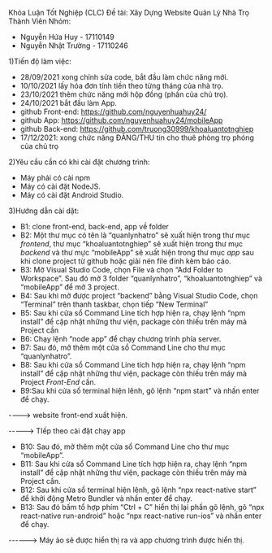 Khóa Luận Tốt Nghiệp (CLC)
Đề tài: Xây Dựng Website Quản Lý Nhà Trọ
Thành Viên Nhóm:
+ Nguyễn Hứa Huy - 17110149
+ Nguyễn Nhật Trường - 17110246

1)Tiến độ làm việc:
+ 28/09/2021 xong chỉnh sửa code, bắt đầu làm chức năng mới.
+ 10/10/2021 lấy hóa đơn tính tiền theo từng tháng của nhà trọ.
+ 23/10/2021 thêm chức năng mới hộp đồng (phần của chủ trọ).
+ 24/10/2021 bắt đầu làm App.
+ github Front-end: https://github.com/nguyenhuahuy24/
+ github App: https://github.com/nguyenhuahuy24/mobileApp
+ github Back-end: https://github.com/truong30999/khoaluantotnghiep
+ 17/12/2021: xong chức năng ĐĂNG/THU tin cho thuê phòng trọ phóng của chủ trọ

2)Yêu cầu cần có khi cài đặt chương trình:
+ Máy phải có cài npm
+ Máy có cài đặt NodeJS.
+ Máy có cài đặt Android Studio.

3)Hướng dẫn cài dặt:
+ B1: clone front-end, back-end, app về folder
+ B2: Một thư mục có tên là “quanlynhatro” sẽ xuất hiện trong thư mục _frontend_, thư mục “khoaluantotnghiep” sẽ xuất hiện trong thư mục _backend_ và thư mực “mobileApp” sẽ xuất hiện trong thư mục _app_ sau khi clone project từ github hoặc giải nén file đính kèm báo cáo.
+ B3: Mở Visual Studio Code, chọn File và chọn “Add Folder to Workspace”. Sau đó mở 3 folder “quanlynhatro”, “khoaluantotnghiep” và “mobileApp” để mở 3 project.
+ B4: Sau khi mở được project “backend” bằng Visual Studio Code, chọn “Terminal” trên thanh taskbar, chọn tiếp “New Terminal” 
+ B5: Sau khi cửa sổ Command Line tích hợp hiện ra, chạy lệnh “npm install” để cập nhật những thư viện, package còn thiếu trên máy mà Project cần
+ B6: Chạy lệnh “node app” để chạy chương trình phía server.
+ B7: Sau đó, mở thêm một cửa sổ Command Line cho thư mục “quanlynhatro”.
+ B8: Sau khi cửa sổ Command Line tích hợp hiện ra, chạy lệnh “npm install” để cập nhật những thư viện, package còn thiếu trên máy mà Project _Front-End_ cần.
+ B9:Sau khi cửa sổ terminal hiện lênh, gõ lệnh “npm start” và nhấn enter để chạy.

----> website front-end xuất hiện.

-----> TIếp theo cài đặt chạy app

+ B10: Sau đó, mở thêm một cửa sổ Command Line cho thư mục “mobileApp”.
+ B11: Sau khi cửa sổ Command Line tích hợp hiện ra, chạy lệnh “npm install” để cập nhật những thư viện, package còn thiếu trên máy mà Project cần.
+ B12: Sau khi cửa sổ terminal hiện lênh, gõ lệnh “npx react-native start” để khởi động Metro Bundler và nhấn enter để chạy.
+ B13: Sau đó bấm tổ hợp phím “Ctrl + C” hiển thị lại phần gõ lệnh, gõ “npx react-native run-android” hoặc “npx react-native run-ios” và nhấn enter để chạy.

------> Máy ảo sẽ được hiển thị ra và app chương trình được hiển thị.

